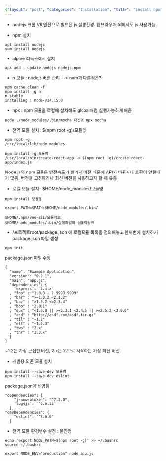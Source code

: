 ```yaml
---
{"layout": "post", "categories": "Installation", "title": "install npm", "feature-img": "assets/img/feature_img.png"}
---
```

* nodejs
크롬 V8 엔진으로 빌드된 js 실행환경. 웹브라우저 외에서도 js 사용가능.

* npm 설치
```
apt install nodejs
yum install nodejs
```

* alpine 리눅스에서 설지
```
apk add --update nodejs nodejs-npm
```

* n 모듈 : nodejs 버전 관리 --> nvm과 다른점은?
```
npm cache clean -f
npm install -g n
n stable
installing : node-v14.15.0
```

* npx : npm 모듈을 로컬에 설치해도 global처럼 실행가능하게 해줌
```
node ./node_modules/.bin/mocha 대신에 npx mocha
```

* 전역 모듈 설치 : $(npm root -g)/모듈명
```
npm root -g
/usr/local/lib/node_modules

npm install -g 모듈명
/usr/local/bin/create-react-app -> $(npm root -g)/create-react-app/index.js
```
Node.js와 npm 모듈은 발전속도가 빨라서 버전 때문에 API가 바뀌거나 호환이 안될때가 많음.
버전을 고정하거나 최신 버전을 사용하고자 할 때 유용

* 로컬 모듈 설치 : $HOME/node_modules/모듈명
```
npm install 모듈명

export PATH=$PATH:$HOME/node_modules/.bin/

$HOME/.npm/vue-cli/모듈정보
$HOME/node_modules/.bin/실행파일의 심볼릭링크
```

* /프로젝트root/package.json 에 로컬모듈 목록을 정의해놓고 한꺼번에 설치하기
package.json 파일 생성
```
npm init
```
package.json 파일 수정
```
{
  "name": "Example Application",
  "version": "0.0.1",
  "main": "app.js",
  "dependencies": {
    "express": "3.4.x"
  , "foo" : "1.0.0 - 2.9999.9999"
  , "bar" : ">=1.0.2 <2.1.2"
  , "baz" : ">1.0.2 <=2.3.4"
  , "boo" : "2.0.1"
  , "qux" : "<1.0.0 || >=2.3.1 <2.4.5 || >=2.5.2 <3.0.0"
  , "asd" : "http://asdf.com/asdf.tar.gz"
  , "til" : "~1.2"
  , "elf" : "~1.2.3"
  , "two" : "2.x"
  , "thr" : "3.3.x"
  }
}
```
~1.2는 가장 근접한 버전, 2.x는 2.으로 시작하는 가장 최신 버전

* 개발용 의존 모듈 설치
```
npm install --save-dev 모듈명
npm install --save-dev eslint
```
package.json에 반영됨
```
"dependencies": {
    "jsonwebtoken": "^7.3.0",
    "log4js": "^0.6.38"
  },
"devDependencies": {
    "eslint": "^5.6.0"
  }
```

* 전역 모듈 환경변수 설정 : 불안정
```
echo 'export NODE_PATH=$(npm root -g)' >> ~/.bashrc
source ~/.bashrc

export NODE_ENV="production" node app.js
```




